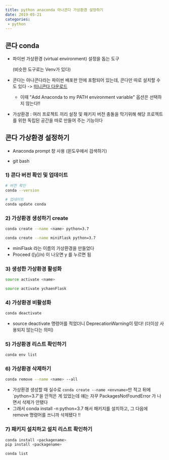```yaml
---
title: python anaconda 아나콘다 가상환경 설정하기
date: 2019-05-21
categories:
 - python
---
```




## 콘다 conda

- 파이썬 가상환경 (virtual environment) 설정을 돕는 도구

  (비슷한 도구로는 Venv가 있다)

- 콘다는 아나콘다라는 파이썬 배포판 안에 포함되어 있는데, 콘다만 따로 설치할 수도 있다 -> [미니콘다 다운로드](https://conda.io/miniconda.html)

  - 이때 "Add Anaconda to my PATH environment variable" 옵션은 선택하지 않는다!!

- 가상환경 : 여러 프로젝트 끼리 설정 및 패키지 버전 충돌을 막기위해 해당 프로젝트를 위한 독립된 공간을 따로 만들어 주는 기능이다



## 콘다 가상환경 설정하기

- Anaconda prompt 창 사용 (윈도우에서 검색하기)

- git bash



### 1) 콘다 버전 확인 및 업데이트

```bash
# 버전 확인
conda --version

# 업데이트
conda update conda
```



### 2) 가상환경 생성하기 create

```bash
conda create --name <name> python=3.7
```

```bash
conda create --name miniFlask python=3.7
```

- miniFlask 라는 이름의 가상환경을 만들었다
- Proceed ([y]/n) 이 나오면 y 를 누르면 됨



### 3) 생성한 가상환경 활성화

```bash
source activate <name>
```

```bash
source activate ychaenFlask
```



### 4) 가상환경 비활성화

```bash
conda deactivate
```

- source deactivate 명령어를 적었더니 DeprecationWarning이 떴다! (더이상 사용되지 않는다는 의미)



### 5) 가상환경 리스트 확인하기

```bash
conda env list
```



### 6) 가상환경 삭제하기

```bash
conda remove --name <name> --all
```

- 가상환경 생성할 때 실수로 `conda create --name <envname>`만 적고 뒤에 `python=3.7'을 안적은 게 있었는데 얘는 자꾸 PackagesNotFoundError 가 나면서 삭제가 안됐다
- 그래서 conda install -n <envname> python=3.7 해서 패키지를 설치하고, 그 다음에 remove 명령어를 쓰니까 삭제됐다 !!





### 7) 패키지 설치하고 설치 리스트 확인하기

```bash
conda install <packagename>
pip install <packagename>
```

```bash
conda list
```

